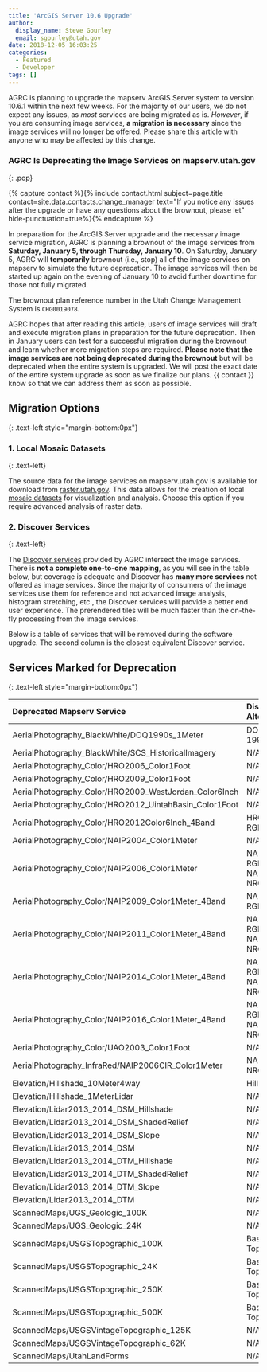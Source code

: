 ```yaml
---
title: 'ArcGIS Server 10.6 Upgrade'
author:
  display_name: Steve Gourley
  email: sgourley@utah.gov
date: 2018-12-05 16:03:25
categories:
  - Featured
  - Developer
tags: []
---
```


AGRC is planning to upgrade the mapserv ArcGIS Server system to version 10.6.1 within the next few weeks. For the majority of our users, we do not expect any issues, as _most_ services are being migrated as is. _However_, if you are consuming image services, **a migration is necessary** since the image services will no longer be offered. Please share this article with anyone who may be affected by this change.

### AGRC Is Deprecating the Image Services on mapserv.utah.gov
{: .pop}

{% capture contact %}{% include contact.html subject=page.title contact=site.data.contacts.change_manager text="If you notice any issues after the upgrade or have any questions about the brownout, please let" hide-punctuation=true%}{% endcapture %}

In preparation for the ArcGIS Server upgrade and the necessary image service migration, AGRC is planning a brownout of the image services from **Saturday, January 5, through Thursday, January 10**. On Saturday, January 5, AGRC will **temporarily** brownout (i.e., stop) all of the image services on mapserv to simulate the future deprecation. The image services will then be started up again on the evening of January 10 to avoid further downtime for those not fully migrated.

The brownout plan reference number in the Utah Change Management System is `CHG0019078`.

AGRC hopes that after reading this article, users of image services will draft and execute migration plans in preparation for the future deprecation. Then in January users can test for a successful migration during the brownout and learn whether more migration steps are required. **Please note that the image services are not being deprecated during the brownout** but will be deprecated when the entire system is upgraded. We will post the exact date of the entire system upgrade as soon as we finalize our plans. {{ contact }} know so that we can address them as soon as possible.

## Migration Options
{: .text-left style="margin-bottom:0px"}

### 1. Local Mosaic Datasets
{: .text-left}

The source data for the image services on mapserv.utah.gov is available for download from [raster.utah.gov](https://raster.utah.gov/). This data allows for the creation of local [mosaic datasets](https://desktop.arcgis.com/en/arcmap/latest/manage-data/raster-and-images/what-is-a-mosaic-dataset.htm) for visualization and analysis. Choose this option if you require advanced analysis of raster data.

### 2. Discover Services
{: .text-left}

The [Discover services](/discover) provided by AGRC intersect the image services. There is **not a complete one-to-one mapping**, as you will see in the table below, but coverage is adequate and Discover has **many more services** not offered as image services. Since the majority of consumers of the image services use them for reference and not advanced image analysis, histogram stretching, etc., the Discover services will provide a better end user experience. The prerendered tiles will be much faster than the on-the-fly processing from the image services.

Below is a table of services that will be removed during the software upgrade. The second column is the closest equivalent Discover service.

## Services Marked for Deprecation
{: .text-left style="margin-bottom:0px"}

| Deprecated Mapserv Service | Discover Alternative |
|:---------------------------|:---------------------|
| AerialPhotography_BlackWhite/DOQ1990s_1Meter | DOQ 1990s BW |
| AerialPhotography_BlackWhite/SCS_HistoricalImagery | N/A |
| AerialPhotography_Color/HRO2006_Color1Foot | N/A |
| AerialPhotography_Color/HRO2009_Color1Foot | N/A |
| AerialPhotography_Color/HRO2009_WestJordan_Color6Inch | N/A |
| AerialPhotography_Color/HRO2012_UintahBasin_Color1Foot | N/A |
| AerialPhotography_Color/HRO2012Color6Inch_4Band | HRO 2012 RGB |
| AerialPhotography_Color/NAIP2004_Color1Meter | N/A |
| AerialPhotography_Color/NAIP2006_Color1Meter | NAIP 2006 RGB & NAIP 2006 NRG |
| AerialPhotography_Color/NAIP2009_Color1Meter_4Band | NAIP 2009 RGB |
| AerialPhotography_Color/NAIP2011_Color1Meter_4Band | NAIP 2011 RGB & NAIP 2011 NRG |
| AerialPhotography_Color/NAIP2014_Color1Meter_4Band | NAIP 2014 RGB & NAIP 2014 NRG |
| AerialPhotography_Color/NAIP2016_Color1Meter_4Band | NAIP 2016 RGB & NAIP 2016 NRG |
| AerialPhotography_Color/UAO2003_Color1Foot | N/A |
| AerialPhotography_InfraRed/NAIP2006CIR_Color1Meter | NAIP 2006 NRG |
| Elevation/Hillshade_10Meter4way | Hillshade |
| Elevation/Hillshade_1MeterLidar | N/A |
| Elevation/Lidar2013_2014_DSM_Hillshade | N/A |
| Elevation/Lidar2013_2014_DSM_ShadedRelief | N/A |
| Elevation/Lidar2013_2014_DSM_Slope | N/A |
| Elevation/Lidar2013_2014_DSM | N/A |
| Elevation/Lidar2013_2014_DTM_Hillshade | N/A |
| Elevation/Lidar2013_2014_DTM_ShadedRelief | N/A |
| Elevation/Lidar2013_2014_DTM_Slope | N/A |
| Elevation/Lidar2013_2014_DTM | N/A |
| ScannedMaps/UGS_Geologic_100K | N/A |
| ScannedMaps/UGS_Geologic_24K | N/A |
| ScannedMaps/USGSTopographic_100K | Basemap-Topo |
| ScannedMaps/USGSTopographic_24K | Basemap-Topo |
| ScannedMaps/USGSTopographic_250K | Basemap-Topo |
| ScannedMaps/USGSTopographic_500K | Basemap-Topo |
| ScannedMaps/USGSVintageTopographic_125K | N/A |
| ScannedMaps/USGSVintageTopographic_62K | N/A |
| ScannedMaps/UtahLandForms | N/A |
